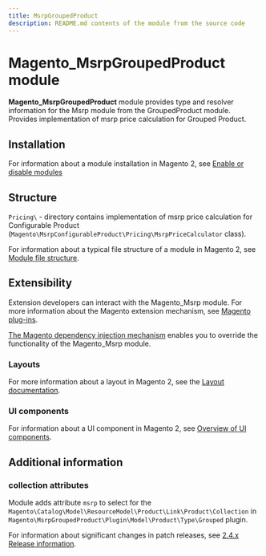```yaml
---
title: MsrpGroupedProduct
description: README.md contents of the module from the source code
---
```


# Magento_MsrpGroupedProduct module

**Magento_MsrpGroupedProduct** module provides type and resolver information for the Msrp module from the GroupedProduct module.
Provides implementation of msrp price calculation for Grouped Product.

## Installation

For information about a module installation in Magento 2, see [Enable or disable modules](https://experienceleague.adobe.com/docs/commerce-operations/installation-guide/tutorials/manage-modules.html)

## Structure

`Pricing\` - directory contains implementation of msrp price calculation
for Configurable Product (`Magento\MsrpConfigurableProduct\Pricing\MsrpPriceCalculator` class).

For information about a typical file structure of a module in Magento 2,
 see [Module file structure](https://developer.adobe.com/commerce/php/development/build/component-file-structure/#module-file-structure).

## Extensibility

 Extension developers can interact with the Magento_Msrp module. For more information about the Magento extension mechanism, see [Magento plug-ins](https://developer.adobe.com/commerce/php/development/components/plugins/).

[The Magento dependency injection mechanism](https://developer.adobe.com/commerce/php/development/components/dependency-injection/) enables you to override the functionality of the Magento_Msrp module.

### Layouts

For more information about a layout in Magento 2, see the [Layout documentation](https://developer.adobe.com/commerce/frontend-core/guide/layouts/).

### UI components

For information about a UI component in Magento 2, see [Overview of UI components](https://developer.adobe.com/commerce/frontend-core/ui-components/).

## Additional information

### collection attributes

Module adds attribute `msrp` to select for the `Magento\Catalog\Model\ResourceModel\Product\Link\Product\Collection`
in `Magento\MsrpGroupedProduct\Plugin\Model\Product\Type\Grouped` plugin.

For information about significant changes in patch releases, see [2.4.x Release information](https://experienceleague.adobe.com/docs/commerce-operations/release/notes/overview.html).
